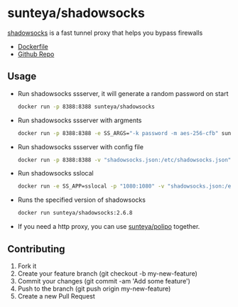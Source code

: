 # sunteya/shadowsocks

[shadowsocks](https://github.com/shadowsocks/shadowsocks) is a fast tunnel proxy that helps you bypass firewalls

* [Dockerfile](https://github.com/sunteya/dockers/blob/master/shadowsocks/Dockerfile)
* [Github Repo](https://github.com/sunteya/dockers/tree/master/shadowsocks)


## Usage

* Run shadowsocks ssserver, it will generate a random password on start
   
   ````bash
   docker run -p 8388:8388 sunteya/shadowsocks
   ````

* Run shadowsocks ssserver with argments
   
   ````bash
   docker run -p 8388:8388 -e SS_ARGS="-k password -m aes-256-cfb" sunteya/shadowsocks
   ````

* Run shadowsocks ssserver with config file
   
   ````bash
   docker run -p 8388:8388 -v "shadowsocks.json:/etc/shadowsocks.json" sunteya/shadowsocks
   ````

* Run shadowsocks sslocal
   
   ````bash
   docker run -e SS_APP=sslocal -p "1080:1080" -v "shadowsocks.json:/etc/shadowsocks.json" sunteya/shadowsocks
   ````

* Runs the specified version of shadowsocks
   
   ````bash
   docker run sunteya/shadowsocks:2.6.8
   ````

* If you need a http proxy, you can use [sunteya/polipo](https://github.com/sunteya/dockers/tree/master/polipo) together.


## Contributing

1. Fork it
2. Create your feature branch (git checkout -b my-new-feature)
3. Commit your changes (git commit -am 'Add some feature')
4. Push to the branch (git push origin my-new-feature)
5. Create a new Pull Request
